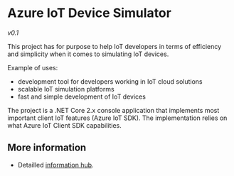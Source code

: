 # Azure IoT Device Simulator
*v0.1*

This project has for purpose to help IoT developers in terms of efficiency and simplicity when it comes to simulating IoT devices.

Example of uses:
 - development tool for developers working in IoT cloud solutions
 - scalable IoT simulation platforms
 - fast and simple development of IoT devices

The project is a .NET Core 2.x console application that implements most important client IoT features (Azure IoT SDK). The implementation relies on what Azure IoT Client SDK capabilities.

## More information
- Detailled [information hub](./sources/IoT.Simulator2/IoT.Simulator2/docs/Readme.md).
